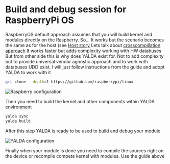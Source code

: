 # Build and debug session for RaspberryPi OS
RaspberryOS default approach assumes that you will build kernel and modules directly on the Raspberry. So... It works but the scenario becomes the same as
for the host (see [Host story](story_host.md)
Lets talk about [crosscompillation approach](https://www.raspberrypi.com/documentation/computers/linux_kernel.html#cross-compiling-the-kernel) It works faster but adds complexity working with HW databuses
But from other side this is why does YALDA exist for. Not to add complexity but to provide universal vendor agnostic approach and to work with databuses UDD exist.
I will just follow instructions from the guide and adopt YALDA to work with it
```bash
git clone --depth=1 https://github.com/raspberrypi/linux
```

![Raspberry configuration](images/story_rpios-config.gif)

Then you need to build the kernel and other components within YALDA environment
```bash
yalda sync
yalda build
```
After this step YALDA is ready to be used to build and debug your module

![YALDA configuration](images/story_debug-session.gif)

Finally when your module is done you need to compile the sources right on the device or recompile compete kernel with modules.
Use the guide above
